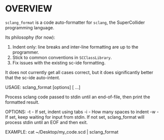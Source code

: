 # OVERVIEW
`sclang_format` is a code auto-formatter for `sclang`, the SuperCollider programming language.

Its philosophy (for now):
1. Indent only: line breaks and inter-line formatting are up to the programmer.
2. Stick to common conventions in `SCClassLibrary`.
3. Fix issues with the existing sc-ide formatting.

It does not currently get all cases correct, but it does significantly better that the sc-ide auto-intent.

USAGE: sclang_format [options] [<file> ...]

Process sclang code passed to stdin until an end-of-file, then print the formatted result.

OPTIONS:
  -t                             - If set, indent using tabs
  -i <indent spaces>             - How many spaces to indent
  -w                             - If set, keep waiting for input from stdin. If not set, sclang_format will process stdin until an EOF and then exit.

EXAMPLE:
  cat ~/Desktop/my_code.scd | sclang_format

